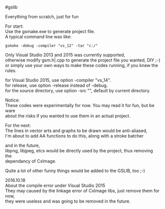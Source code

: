 #gslib

Everything from scratch, just for fun

For start:<br>
Use the gsmake.exe to generate project file.<br>
A typical command line was like:<br>

```
gsmake -debug -compiler "vs_12" -tar "c:/"
```

Only Visual Studio 2013 and 2015 was currently supported,<br>
otherwise modify gsm.h|.cpp to generate the project file you wanted, DIY ;-)<br>
or simply use your own ways to make these codes running, if you knew the rules.<br>

for Visual Studio 2015, use option -compiler "vs_14".<br>
for release, use option -release instead of -debug.<br>
for the source directory, use option -src "", default by current directory.<br>

Notice:<br>
These codes were experimentally for now. You may read it for fun, but be ware<br>
about the risks if you wanted to use them in an actual project.<br>

For the next:<br>
The lines in vector arts and graphs to be drawn would be anti-aliased,<br>
I'm about to add AA functions to do this, along with a stroke batcher<br>

and in the future,<br>
libpng, libjpeg, etcs would be directly used by the project, thus removing the<br>
dependancy of CxImage.<br>

Quite a lot of other funny things would be added to the GSLIB, too ;-)<br>

2016.10.18<br>
About the compile error under Visual Studio 2015<br>
They may caused by the linkage error of CxImage libs, just remove them for now,<br>
they were useless and was going to be removed in the future.<br>
